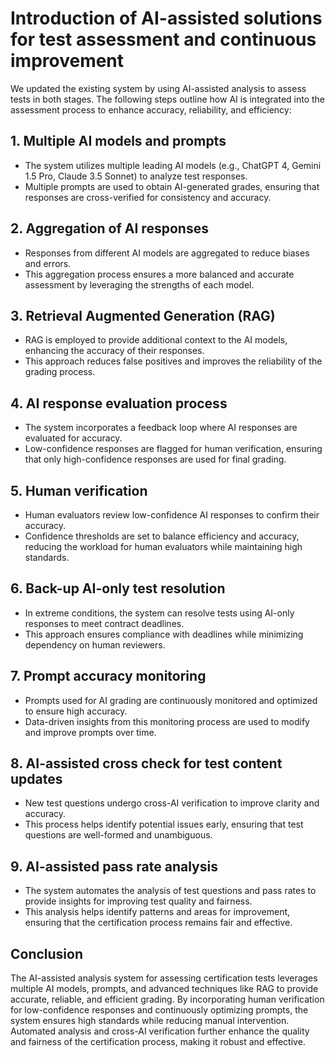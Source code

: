 # Introduction of AI-assisted solutions for test assessment and continuous improvement

We updated the existing system by using AI-assisted analysis to assess tests in both stages. The following steps outline how AI is integrated into the assessment process to enhance accuracy, reliability, and efficiency:

## 1. Multiple AI models and prompts
- The system utilizes multiple leading AI models (e.g., ChatGPT 4, Gemini 1.5 Pro, Claude 3.5 Sonnet) to analyze test responses.
- Multiple prompts are used to obtain AI-generated grades, ensuring that responses are cross-verified for consistency and accuracy.

## 2. Aggregation of AI responses
- Responses from different AI models are aggregated to reduce biases and errors.
- This aggregation process ensures a more balanced and accurate assessment by leveraging the strengths of each model.

## 3. Retrieval Augmented Generation (RAG)
- RAG is employed to provide additional context to the AI models, enhancing the accuracy of their responses.
- This approach reduces false positives and improves the reliability of the grading process.

## 4. AI response evaluation process
- The system incorporates a feedback loop where AI responses are evaluated for accuracy.
- Low-confidence responses are flagged for human verification, ensuring that only high-confidence responses are used for final grading.

## 5. Human verification
- Human evaluators review low-confidence AI responses to confirm their accuracy.
- Confidence thresholds are set to balance efficiency and accuracy, reducing the workload for human evaluators while maintaining high standards.

## 6. Back-up AI-only test resolution
- In extreme conditions, the system can resolve tests using AI-only responses to meet contract deadlines.
- This approach ensures compliance with deadlines while minimizing dependency on human reviewers.

## 7. Prompt accuracy monitoring
- Prompts used for AI grading are continuously monitored and optimized to ensure high accuracy.
- Data-driven insights from this monitoring process are used to modify and improve prompts over time.

## 8. AI-assisted cross check for test content updates
- New test questions undergo cross-AI verification to improve clarity and accuracy.
- This process helps identify potential issues early, ensuring that test questions are well-formed and unambiguous.

## 9. AI-assisted pass rate analysis
- The system automates the analysis of test questions and pass rates to provide insights for improving test quality and fairness.
- This analysis helps identify patterns and areas for improvement, ensuring that the certification process remains fair and effective.

## Conclusion

The AI-assisted analysis system for assessing certification tests leverages multiple AI models, prompts, and advanced techniques like RAG to provide accurate, reliable, and efficient grading. By incorporating human verification for low-confidence responses and continuously optimizing prompts, the system ensures high standards while reducing manual intervention. Automated analysis and cross-AI verification further enhance the quality and fairness of the certification process, making it robust and effective.